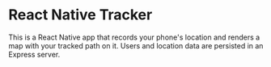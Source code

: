 # React Native Tracker

This is a React Native app that records your phone's location and renders a map with your tracked path on it.  Users and location data are persisted in an Express server.
